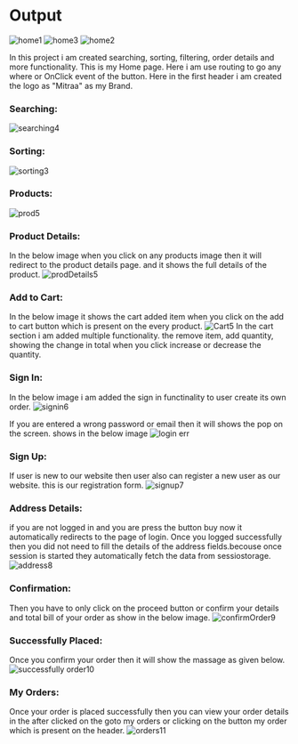  # Output

![home1](https://github.com/Rushikesh01Gaikwad/E-Commerce-React/assets/136779452/6894a4f4-9283-4f44-972e-aced392b48ad)
![home3](https://github.com/Rushikesh01Gaikwad/E-Commerce-React/assets/136779452/5dc9c124-8677-4b77-a6a4-0a7fc292065c)
![home2](https://github.com/Rushikesh01Gaikwad/E-Commerce-React/assets/136779452/e8afd3b8-eca1-4b95-ae36-4f8d5c303e92)

In this project i am created searching, sorting, filtering, order details and more functionality.
This is my Home page. Here i am use routing to go any where or OnClick event of the button.
Here in the first header i am created the logo as "Mitraa" as my Brand.




### Searching:
![searching4](https://github.com/Rushikesh01Gaikwad/E-Commerce-React/assets/136779452/fbb1bff7-a564-4c20-99b8-e72269b75cff)




### Sorting:
![sorting3](https://github.com/Rushikesh01Gaikwad/E-Commerce-React/assets/136779452/054c661c-e0ed-4d0f-a6ba-1617b7527d52)




### Products:
![prod5](https://github.com/Rushikesh01Gaikwad/E-Commerce-React/assets/136779452/43d7a09e-8be7-4dde-b1d8-8a8abeaa971d)




### Product Details:
In the below image when you click on any products image then it will redirect to the product details page. and it shows the full details of the product.
![prodDetails5](https://github.com/Rushikesh01Gaikwad/E-Commerce-React/assets/136779452/77a19a8b-ec58-4b8d-8091-cb85bbe88d75)




### Add to Cart:
In the below image it shows the cart added item when you click on the add to cart button which is present on the every product.
![Cart5](https://github.com/Rushikesh01Gaikwad/E-Commerce-React/assets/136779452/70afec2f-d4ff-4a4d-b938-b435cf1d8fd2)
In the cart section i am added multiple functionality. the remove item, add quantity, showing the change in total when you click increase or decrease the quantity.




### Sign In:
In the below image i am added the sign in functinality to user create its own order.
![signin6](https://github.com/Rushikesh01Gaikwad/E-Commerce-React/assets/136779452/06a76020-396c-4f58-bffa-5ecc73073b71)




If you are entered a wrong password or email then it will shows the pop on the screen. shows in the below image
![login err](https://github.com/Rushikesh01Gaikwad/E-Commerce-React/assets/136779452/0a234e5a-7ff2-472c-bef1-9588d90d2144)




### Sign Up:
If user is new to our website then user also can register a new user as our website.
this is our registration form.
![signup7](https://github.com/Rushikesh01Gaikwad/E-Commerce-React/assets/136779452/8b7ff73e-b6f0-4d86-849c-12c8a9f31383)




### Address Details: 
if you are not logged in and you are press the button buy now it automatically redirects to the page of login. 
Once you logged successfully then you did not need to fill the details of the address fields.becouse once session is started they automatically fetch the data from sessiostorage.
![address8](https://github.com/Rushikesh01Gaikwad/E-Commerce-React/assets/136779452/64c8b907-3881-45b3-879d-890fb148b32b)




### Confirmation: 
Then you have to only click on the proceed button or confirm your details and total bill of your order as show in the below image.
![confirmOrder9](https://github.com/Rushikesh01Gaikwad/E-Commerce-React/assets/136779452/ded698e3-c36d-49a4-a685-178159adc95b)




### Successfully Placed:
Once you confirm your order then it will show the massage as given below.
![successfully order10](https://github.com/Rushikesh01Gaikwad/E-Commerce-React/assets/136779452/970176b2-3e2e-47a6-9f24-1e874be0ddbc)




### My Orders:
Once your order is placed successfully then you can view your order details in the after clicked on the goto my orders or clicking on the button my order which is present on the header.
![orders11](https://github.com/Rushikesh01Gaikwad/E-Commerce-React/assets/136779452/3b89e0ad-9ec1-42ff-9409-8ca25768b4df)

